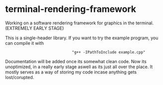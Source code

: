 # terminal-rendering-framework
Working on a software rendering framework for graphics in the terminal. (EXTREMELY EARLY STAGE)

This is a single-header library. If you want to try the example program, you can compile it with 

                                  "g++ -IPathToInclude example.cpp"
                                  
Documentation will be added once its somewhat clean code. Now its unoptimized, in a really early 
stage aswell as its just all over the place. It mostly serves as a way of storing my code incase
anything gets lost/corupted.
